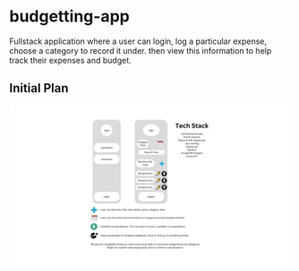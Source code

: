 # budgetting-app
Fullstack application where a user can login, log a particular expense, choose a category to record it under. then view this information to help track their expenses and budget.

## Initial Plan
![App draft]('../../app/src/assets/blueprint.png)